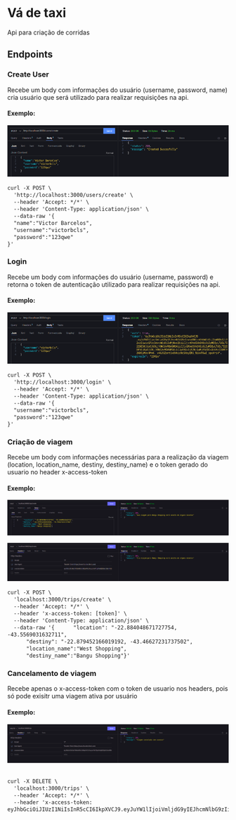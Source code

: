 # Vá de taxi

Api para criação de corridas

## Endpoints

### Create User

Recebe um body com informações do usuário (username, password, name) cria usuário que será utilizado para realizar requisições na api.

#### Exemplo:
<p align="center"><img src='./readmeAssets/signIn.png'></p>

```curl
curl -X POST \
  'http://localhost:3000/users/create' \
  --header 'Accept: */*' \
  --header 'Content-Type: application/json' \
  --data-raw '{
  "name":"Victor Barcelos",
  "username":"victorbcls",
  "password":"123qwe"
}'
```

### Login

Recebe um body com informações do usuário (username, password) e retorna o token de autenticação utilizado para realizar requisições na api.

#### Exemplo:
<p align="center"><img src='./readmeAssets/login.png'></p>

```curl
curl -X POST \
  'http://localhost:3000/login' \
  --header 'Accept: */*' \
  --header 'Content-Type: application/json' \
  --data-raw '{
  "username":"victorbcls",
  "password":"123qwe"
}'
```

### Criação de viagem

Recebe um body com informações necessárias para a realização da viagem (location, location_name, destiny, destiny_name) e o token gerado do usuario no header x-access-token

#### Exemplo:
<p align="center"><img src='./readmeAssets/createTripBody.png'></p>
<p align="center"><img src='./readmeAssets/createTripAuth.png'></p>

```curl
curl -X POST \
  'localhost:3000/trips/create' \
  --header 'Accept: */*' \
  --header 'x-access-token: [token]' \
  --header 'Content-Type: application/json' \
  --data-raw '{      "location": "-22.884048671727754, -43.5569031632711",
      "destiny": "-22.879452166019192, -43.46627231737502",
      "location_name":"West Shopping",
      "destiny_name":"Bangu Shopping"}'
```

### Cancelamento de viagem

Recebe apenas o x-access-token com o token de usuario nos headers, pois só pode exisitr uma viagem ativa por usuário

#### Exemplo:
<p align="center"><img src='./readmeAssets/deleteTrip.png'></p>

```curl

curl -X DELETE \
  'localhost:3000/trips' \
  --header 'Accept: */*' \
  --header 'x-access-token: eyJhbGciOiJIUzI1NiIsInR5cCI6IkpXVCJ9.eyJuYW1lIjoiVmljdG9yIEJhcmNlbG9zIiwidXNlcm5hbWUiOiJ2aWN0b3JiY2xzIiwicGFzc3dvcmQiOiIxMjNxd2UiLCJjcmVhdGVkQXQiOiIyMDIyLTA5LTI2IDE5OjU2OjI0LjEwNCArMDA6MDAiLCJ1cGRhdGVkQXQiOiIyMDIyLTA5LTI2IDE5OjU2OjI0LjEwNCArMDA6MDAiLCJpYXQiOjE2NjQ4MDUwNzgsImV4cCI6MTY2NDgwNjg3OH0.0uGsmw82CEUeeFJZjd1cZg6hw6mhsNbM18j1unWPeNg'
```

  